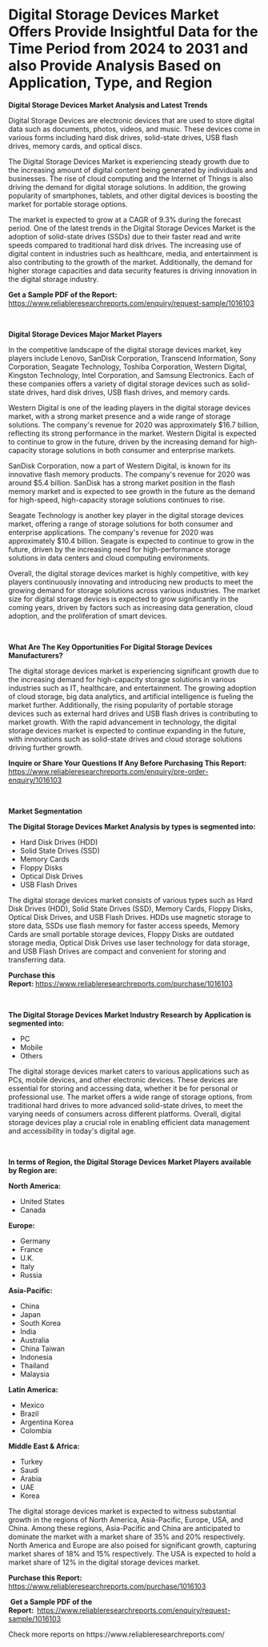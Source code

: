 <p><h1>Digital Storage Devices Market Offers Provide Insightful Data for the Time Period from 2024 to 2031 and also Provide Analysis Based on Application, Type, and Region</h1></p><p><strong>Digital Storage Devices Market Analysis and Latest Trends</strong></p>
<p><p>Digital Storage Devices are electronic devices that are used to store digital data such as documents, photos, videos, and music. These devices come in various forms including hard disk drives, solid-state drives, USB flash drives, memory cards, and optical discs.</p><p>The Digital Storage Devices Market is experiencing steady growth due to the increasing amount of digital content being generated by individuals and businesses. The rise of cloud computing and the Internet of Things is also driving the demand for digital storage solutions. In addition, the growing popularity of smartphones, tablets, and other digital devices is boosting the market for portable storage options.</p><p>The market is expected to grow at a CAGR of 9.3% during the forecast period. One of the latest trends in the Digital Storage Devices Market is the adoption of solid-state drives (SSDs) due to their faster read and write speeds compared to traditional hard disk drives. The increasing use of digital content in industries such as healthcare, media, and entertainment is also contributing to the growth of the market. Additionally, the demand for higher storage capacities and data security features is driving innovation in the digital storage industry.</p></p>
<p><strong>Get a Sample PDF of the Report:&nbsp;</strong> <a href="https://www.reliableresearchreports.com/enquiry/request-sample/1016103">https://www.reliableresearchreports.com/enquiry/request-sample/1016103</a></p>
<p>&nbsp;</p>
<p><strong>Digital Storage Devices Major Market Players</strong></p>
<p><p>In the competitive landscape of the digital storage devices market, key players include Lenovo, SanDisk Corporation, Transcend Information, Sony Corporation, Seagate Technology, Toshiba Corporation, Western Digital, Kingston Technology, Intel Corporation, and Samsung Electronics. Each of these companies offers a variety of digital storage devices such as solid-state drives, hard disk drives, USB flash drives, and memory cards.</p><p>Western Digital is one of the leading players in the digital storage devices market, with a strong market presence and a wide range of storage solutions. The company's revenue for 2020 was approximately $16.7 billion, reflecting its strong performance in the market. Western Digital is expected to continue to grow in the future, driven by the increasing demand for high-capacity storage solutions in both consumer and enterprise markets.</p><p>SanDisk Corporation, now a part of Western Digital, is known for its innovative flash memory products. The company's revenue for 2020 was around $5.4 billion. SanDisk has a strong market position in the flash memory market and is expected to see growth in the future as the demand for high-speed, high-capacity storage solutions continues to rise.</p><p>Seagate Technology is another key player in the digital storage devices market, offering a range of storage solutions for both consumer and enterprise applications. The company's revenue for 2020 was approximately $10.4 billion. Seagate is expected to continue to grow in the future, driven by the increasing need for high-performance storage solutions in data centers and cloud computing environments.</p><p>Overall, the digital storage devices market is highly competitive, with key players continuously innovating and introducing new products to meet the growing demand for storage solutions across various industries. The market size for digital storage devices is expected to grow significantly in the coming years, driven by factors such as increasing data generation, cloud adoption, and the proliferation of smart devices.</p></p>
<p>&nbsp;</p>
<p><strong>What Are The Key Opportunities For Digital Storage Devices Manufacturers?</strong></p>
<p><p>The digital storage devices market is experiencing significant growth due to the increasing demand for high-capacity storage solutions in various industries such as IT, healthcare, and entertainment. The growing adoption of cloud storage, big data analytics, and artificial intelligence is fueling the market further. Additionally, the rising popularity of portable storage devices such as external hard drives and USB flash drives is contributing to market growth. With the rapid advancement in technology, the digital storage devices market is expected to continue expanding in the future, with innovations such as solid-state drives and cloud storage solutions driving further growth.</p></p>
<p><strong>Inquire or Share Your Questions If Any Before Purchasing This Report:</strong> <a href="https://www.reliableresearchreports.com/enquiry/pre-order-enquiry/1016103">https://www.reliableresearchreports.com/enquiry/pre-order-enquiry/1016103</a></p>
<p>&nbsp;</p>
<p><strong>Market Segmentation</strong></p>
<p><strong>The Digital Storage Devices Market Analysis by types is segmented into:</strong></p>
<p><ul><li>Hard Disk Drives (HDD)</li><li>Solid State Drives (SSD)</li><li>Memory Cards</li><li>Floppy Disks</li><li>Optical Disk Drives</li><li>USB Flash Drives</li></ul></p>
<p><p>The digital storage devices market consists of various types such as Hard Disk Drives (HDD), Solid State Drives (SSD), Memory Cards, Floppy Disks, Optical Disk Drives, and USB Flash Drives. HDDs use magnetic storage to store data, SSDs use flash memory for faster access speeds, Memory Cards are small portable storage devices, Floppy Disks are outdated storage media, Optical Disk Drives use laser technology for data storage, and USB Flash Drives are compact and convenient for storing and transferring data.</p></p>
<p><strong>Purchase this Report:&nbsp;</strong><a href="https://www.reliableresearchreports.com/purchase/1016103">https://www.reliableresearchreports.com/purchase/1016103</a></p>
<p>&nbsp;</p>
<p><strong>The Digital Storage Devices Market Industry Research by Application is segmented into:</strong></p>
<p><ul><li>PC</li><li>Mobile</li><li>Others</li></ul></p>
<p><p>The digital storage devices market caters to various applications such as PCs, mobile devices, and other electronic devices. These devices are essential for storing and accessing data, whether it be for personal or professional use. The market offers a wide range of storage options, from traditional hard drives to more advanced solid-state drives, to meet the varying needs of consumers across different platforms. Overall, digital storage devices play a crucial role in enabling efficient data management and accessibility in today's digital age.</p></p>
<p>&nbsp;</p>
<p><strong>In terms of Region, the Digital Storage Devices Market Players available by Region are:</strong></p>
<p>
    <p> <strong> North America: </strong>
        <ul>
            <li>United States</li>
            <li>Canada</li>
        </ul>
        </p> 
    <p> <strong> Europe: </strong>
        <ul>
            <li>Germany</li>
            <li>France</li>
            <li>U.K.</li>
            <li>Italy</li>
            <li>Russia</li>
        </ul>
        </p> 
    <p> <strong> Asia-Pacific: </strong>
        <ul>
            <li>China</li>
            <li>Japan</li>
            <li>South Korea</li>
            <li>India</li>
            <li>Australia</li>
            <li>China Taiwan</li>
            <li>Indonesia</li>
            <li>Thailand</li>
            <li>Malaysia</li>
        </ul>
        </p> 
    <p> <strong> Latin America: </strong>
        <ul>
            <li>Mexico</li>
            <li>Brazil</li>
            <li>Argentina Korea</li>
            <li>Colombia</li>
        </ul>
        </p> 
    <p> <strong> Middle East & Africa: </strong>
        <ul>
            <li>Turkey</li>
            <li>Saudi</li>
            <li>Arabia</li>
            <li>UAE</li>
            <li>Korea</li>
        </ul>
    </p>
    </p>
<p><p>The digital storage devices market is expected to witness substantial growth in the regions of North America, Asia-Pacific, Europe, USA, and China. Among these regions, Asia-Pacific and China are anticipated to dominate the market with a market share of 35% and 20% respectively. North America and Europe are also poised for significant growth, capturing market shares of 18% and 15% respectively. The USA is expected to hold a market share of 12% in the digital storage devices market.</p></p>
<p><strong>Purchase this Report: </strong><a href="https://www.reliableresearchreports.com/purchase/1016103">https://www.reliableresearchreports.com/purchase/1016103</a></p>
<p>&nbsp;<strong>Get a Sample PDF of the Report:&nbsp;&nbsp;</strong><a href="https://www.reliableresearchreports.com/enquiry/request-sample/1016103">https://www.reliableresearchreports.com/enquiry/request-sample/1016103</a></p>
<p><strong></strong></p>
<p>Check more reports on https://www.reliableresearchreports.com/</p>